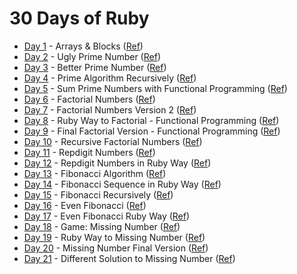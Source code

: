 # 30 Days of Ruby

* [Day 1](day-1) - Arrays & Blocks ([Ref](https://www.youtube.com/watch?v=1o95D7as27Q))
* [Day 2](day-2) - Ugly Prime Number ([Ref](https://www.youtube.com/watch?v=WT6aoeOsEwY))
* [Day 3](day-3) - Better Prime Number ([Ref](https://www.youtube.com/watch?v=Y3W64fXmfkw))
* [Day 4](day-4) - Prime Algorithm Recursively ([Ref](https://www.youtube.com/watch?v=cO9dNVzjz8c))
* [Day 5](day-5) - Sum Prime Numbers with Functional Programming ([Ref](https://www.youtube.com/watch?v=rB2kEIsGUFc))
* [Day 6](day-6) - Factorial Numbers ([Ref](https://www.youtube.com/watch?v=Ee1p3P-Yx_c))
* [Day 7](day-7) - Factorial Numbers Version 2 ([Ref](https://www.youtube.com/watch?v=rdo7G3FPdBw))
* [Day 8](day-8) - Ruby Way to Factorial - Functional Programming ([Ref](https://www.youtube.com/watch?v=ar_EvQggpjY))
* [Day 9](day-9) - Final Factorial Version - Functional Programming ([Ref](https://www.youtube.com/watch?v=szH91N0HZ_w))
* [Day 10](day-10) - Recursive Factorial Numbers ([Ref](https://www.youtube.com/watch?v=jQUlFVqyJxQ))
* [Day 11](day-11) - Repdigit Numbers ([Ref](https://www.youtube.com/watch?v=gv3Qddjp5IY))
* [Day 12](day-12) - Repdigit Numbers in Ruby Way ([Ref](https://www.youtube.com/watch?v=jhUmGRZikKI))
* [Day 13](day-13) - Fibonacci Algorithm ([Ref](https://www.youtube.com/watch?v=rccOdzwtOD0))
* [Day 14](day-14) - Fibonacci Sequence in Ruby Way ([Ref](https://www.youtube.com/watch?v=2zMUGAD6s6A))
* [Day 15](day-15) - Fibonacci Recursively ([Ref](https://www.youtube.com/watch?v=eFBBSQvBLJE))
* [Day 16](day-16) - Even Fibonacci ([Ref](https://www.youtube.com/watch?v=hs4cVsva5x4))
* [Day 17](day-17) - Even Fibonacci Ruby Way ([Ref](https://www.youtube.com/watch?v=86lEtgO4yTM))
* [Day 18](day-18) - Game: Missing Number ([Ref](https://www.youtube.com/watch?v=9-lbnrgD7-8))
* [Day 19](day-19) - Ruby Way to Missing Number ([Ref](https://www.youtube.com/watch?v=3jI56aWn4IY))
* [Day 20](day-20) - Missing Number Final Version ([Ref](https://www.youtube.com/watch?v=WSAW30USVCA))
* [Day 21](day-21) - Different Solution to Missing Number ([Ref](https://www.youtube.com/watch?v=HDyru1ACoxo)) 
